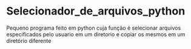 # Selecionador_de_arquivos_python
Pequeno programa feito em python cuja função é selecionar arquivos especificados pelo usuario em um diretorio e copiar os mesmos em um diretório diferente
